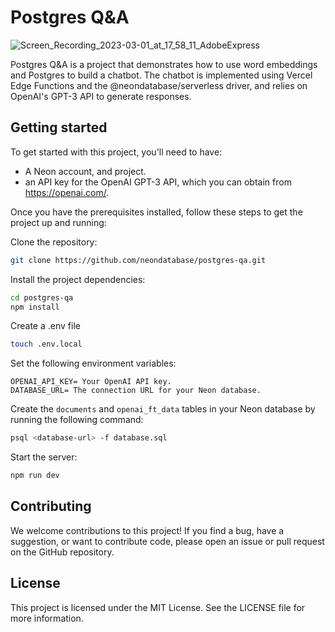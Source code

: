 
# Postgres Q&A
![Screen_Recording_2023-03-01_at_17_58_11_AdobeExpress](https://user-images.githubusercontent.com/13738772/222214698-6620aa13-4e54-4acb-8716-d5311cd12440.gif)

Postgres Q&A is a project that demonstrates how to use word embeddings and Postgres to build a chatbot. The chatbot is implemented using Vercel Edge Functions and the @neondatabase/serverless driver, and relies on OpenAI's GPT-3 API to generate responses.

## Getting started
To get started with this project, you'll need to have:
- A Neon account, and project.
- an API key for the OpenAI GPT-3 API, which you can obtain from https://openai.com/.

Once you have the prerequisites installed, follow these steps to get the project up and running:

Clone the repository:

```bash
git clone https://github.com/neondatabase/postgres-qa.git
```
Install the project dependencies:

```bash
cd postgres-qa
npm install
```
Create a .env file

```bash
touch .env.local
```
Set the following environment variables:
```
OPENAI_API_KEY= Your OpenAI API key.
DATABASE_URL= The connection URL for your Neon database.
```

Create the `documents` and `openai_ft_data` tables in your Neon database by running the following command:

```bash
psql <database-url> -f database.sql
```
Start the server:

```bash
npm run dev
```

## Contributing
We welcome contributions to this project! If you find a bug, have a suggestion, or want to contribute code, please open an issue or pull request on the GitHub repository.

## License
This project is licensed under the MIT License. See the LICENSE file for more information.

